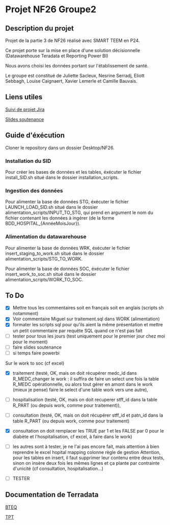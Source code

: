# Projet NF26 Groupe2

## Description du projet

Projet de la partie 3 de NF26 réalisé avec SMART TEEM en P24.

Ce projet porte sur la mise en place d'une solution décisionnelle (Datawarehouse Teradata et Reporting Power BI)

Nous avons choisi les données portant sur l'établissement de santé.

Le groupe est constitué de Juliette Sacleux, Nesrine Serradj, Eliott Sebbagh, Louise Caignaert, Xavier Lemerle et Camille Bauvais.

## Liens utiles

[Suivi de projet Jira](https://nf26groupe2.atlassian.net/jira/software/projects/SCRUM/boards/1/backlog)

[Slides soutenance](https://www.canva.com/design/DAGIatDK5eQ/3IFqkWeCya4NKvFGBXLdgg/edit)


## Guide d'éxécution

Cloner le repository dans un dossier Desktop/NF26.

### Installation du SID 

Pour créer les bases de données et les tables, éxécuter le fichier install_SID.sh situé dans le dossier installation_scripts.

### Ingestion des données 

Pour alimenter la base de données STG, éxécuter le fichier LAUNCH_LOAD_SID.sh situé dans le dossier alimentation_scripts/INPUT_TO_STG, qui prend en argument le nom du fichier contenant les données à ingérer (de la forme BDD_HOSPITAL_{AnnéeMoisJour}).

###  Alimentation du datawarehouse

Pour alimenter la base de données WRK, éxécuter le fichier insert_staging_to_work.sh situé dans le dossier alimentation_scripts/STG_TO_WORK. 

Pour alimenter la base de données SOC, éxécuter le fichier insert_work_to_soc.sh situé dans le dossier alimentation_scripts/WORK_TO_SOC.

## To Do
- [X] Mettre tous les commentaires soit en français soit en anglais (scripts sh notamment)
- [X] Voir commentaire Miguel sur traitement.sql dans WORK (alimentation)
- [X] formater les scripts sql pour qu'ils aient la même présentation et mettre un petit commentaire par requête SQL quand ce n'est pas fait
- [ ] tester pour tous les jours (test uniquement pour le premier jour chez moi pour le moment)
- [ ] faire slides soutenance
- [ ] si temps faire powerbi

Sur le work to soc (cf excel)
- [X] traitement (testé, OK, mais on doit récupérer medc_id dans R_MEDC,changer le work :  il suffira de faire un select une fois la table R_MEDC opérationnelle, ou alors tout gérer en amont dans le work (mieux je pense) faire le select d'une table work vers une autre),
- [ ]  hospitalisation (testé, OK, mais on doit recuperer stff_id dans la table R_PART (ou depuis work, comme pour traitement)), 
- [ ] consultation (testé, OK, mais on doit récupérer stff_id et patn_id dans la table R_PART (ou depuis work, comme pour traitement)
- [X] consultation on doit remplacer les TRUE par 1 et les FALSE par 0 pour le diabète et l'hospitalisation, cf excel, à faire dans le work)
- [ ] les autres sont à tester, je ne l'ai pas encore fait, mais attention à bien reprendre le excel hopital mapping colonne règle de gestion
Attention, pour les tables en insert, il faut supprimer leur contenu entre deux tests, sinon on insère deux fois les mêmes lignes et ça plante par contrainte d'unicité (cf consultation, hospitalisation...)

- [ ] TESTER 
## Documentation de Terradata

[BTEQ](https://docs.teradata.com/r/Enterprise_IntelliFlex_Lake_VMware/Basic-Teradata-Query-Reference-17.20/Introduction-to-BTEQ/BTEQ-Operation-in-the-Client-Server-Environment/BTEQ-Communication)

[TPT](https://www.google.com/url?sa=t&source=web&rct=j&opi=89978449&url=https://quickstarts.teradata.com/tools-and-utilities/run-bulkloads-efficiently-with-teradata-parallel-transporter.html&ved=2ahUKEwjvodTlssGGAxUgUaQEHQLLDTwQFnoECBIQAQ&usg=AOvVaw1lBRZClWMFdRnEst-f-i4L)
